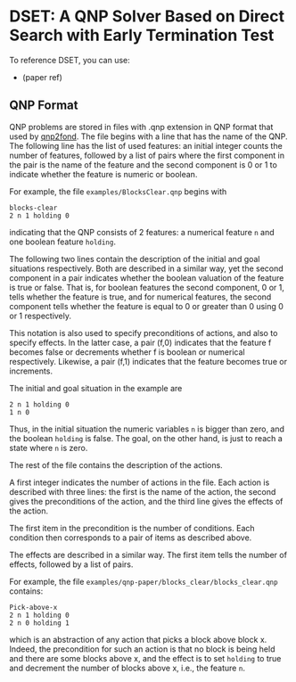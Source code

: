 # DSET: A QNP Solver Based on Direct Search with Early Termination Test  
To reference DSET, you can use:

- (paper ref)


## QNP Format

QNP problems are stored in files with .qnp extension in QNP format that used by [qnp2fond](https://github.com/bonetblai/qnp2fond).
The file begins with a line that has the name of the QNP. The
following line has the list of used features: an initial integer
counts the number of features, followed by a list of pairs
where the first component in the pair is the name of the feature and the
second component is 0 or 1 to indicate whether the feature is numeric or boolean.

For example, the file ```examples/BlocksClear.qnp``` begins with

```
blocks-clear
2 n 1 holding 0
```

indicating that the QNP consists of 2 features: a numerical
feature ```n``` and one boolean feature ```holding```.

The following two lines contain the description of the initial and
goal situations respectively. Both are described in a similar way,
yet the second component in a pair indicates whether the boolean
valuation of the feature is true or false. That is, for boolean
features the second component, 0 or 1, tells whether the feature
is true, and for numerical features, the second component tells
whether the feature is equal to 0 or greater than 0 using 0 or 1
respectively.

This notation is also used to specify preconditions of actions,
and also to specify effects. In the latter case, a pair (f,0)
indicates that the feature f becomes false or decrements whether
f is boolean or numerical respectively. Likewise, a pair (f,1)
indicates that the feature becomes true or increments.

The initial and goal situation in the example are

```
2 n 1 holding 0
1 n 0
```

Thus, in the initial situation the numeric variables ``n`` is bigger
than zero, and the boolean ``holding`` is false. The goal, on the
other hand, is just to reach a state where ``n`` is zero.

The rest of the file contains the description of the actions.

A first integer indicates the number of actions in the file.
Each action is described with three lines: the first is the
name of the action, the second gives the preconditions of the
action, and the third line gives the effects of the action.

The first item in the precondition is the number of conditions.
Each condition then corresponds to a pair of items as described above.

The effects are described in a similar way. The first item
tells the number of effects, followed by a list of pairs.

For example, the file ```examples/qnp-paper/blocks_clear/blocks_clear.qnp``` contains:

```
Pick-above-x
2 n 1 holding 0
2 n 0 holding 1
```

which is an abstraction of any action that picks a block above block x.
Indeed, the precondition for such an action is that no block is being held and
there are some blocks above x, and the effect is to set ``holding`` to true
and decrement the number of blocks above x, i.e., the feature ``n``.




